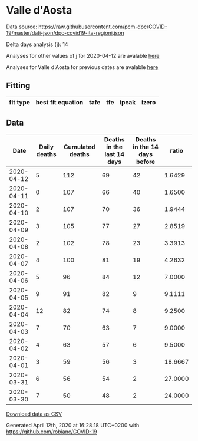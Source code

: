 # Valle d'Aosta

Data source: https://raw.githubusercontent.com/pcm-dpc/COVID-19/master/dati-json/dpc-covid19-ita-regioni.json

Delta days analysis (j): 14

Analyses for other values of j for 2020-04-12 are avalable [here](../README.md)

Analyses for Valle d'Aosta for previous dates are avalable [here](../../README.md)

## Fitting 
|fit type|best fit equation|tafe|tfe|ipeak|izero|
|-------|-----|--------|------|---|---|

## Data
|Date|Daily deaths|Cumulated deaths|Deaths in the last 14 days|Deaths in the 14 days before|ratio|
|----|----------|-----------|-------|--------------------|-----|
|2020-04-12|5|112|69|42|1.6429|
|2020-04-11|0|107|66|40|1.6500|
|2020-04-10|2|107|70|36|1.9444|
|2020-04-09|3|105|77|27|2.8519|
|2020-04-08|2|102|78|23|3.3913|
|2020-04-07|4|100|81|19|4.2632|
|2020-04-06|5|96|84|12|7.0000|
|2020-04-05|9|91|82|9|9.1111|
|2020-04-04|12|82|74|8|9.2500|
|2020-04-03|7|70|63|7|9.0000|
|2020-04-02|4|63|57|6|9.5000|
|2020-04-01|3|59|56|3|18.6667|
|2020-03-31|6|56|54|2|27.0000|
|2020-03-30|7|50|48|2|24.0000|

[Download data as CSV](COVID-19_valle_d'aosta_j14_2020-04-12.csv)

Generated April 12th, 2020 at 16:28:18 UTC+0200 with https://github.com/robianc/COVID-19
